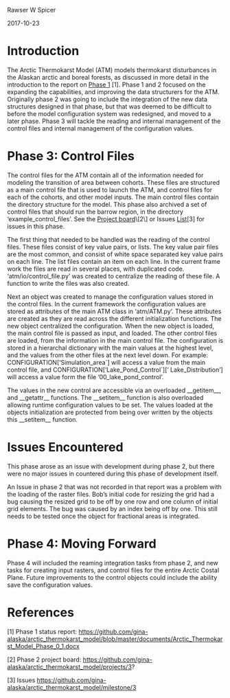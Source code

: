 Rawser W Spicer

2017-10-23

Introduction
============

The Arctic Thermokarst Model (ATM) models thermokarst disturbances in
the Alaskan arctic and boreal forests, as discussed in more detail in
the introduction to the report on [Phase
1](https://github.com/gina-alaska/arctic_thermokarst_model/blob/master/documents/Arctic_Thermokarst_Model_Phase_0_1.docx)
\[1\]. Phase 1 and 2 focused on the expanding the capabilities, and
improving the data structurers for the ATM. Originally phase 2 was going
to include the integration of the new data structures designed in that
phase, but that was deemed to be difficult to before the model
configuration system was redesigned, and moved to a later phase. Phase 3
will tackle the reading and internal management of the control files and
internal management of the configuration values.

Phase 3: Control Files
======================

The control files for the ATM contain all of the information needed for
modeling the transition of area between cohorts. These files are
structured as a main control file that is used to launch the ATM, and
control files for each of the cohorts, and other model inputs. The main
control files contain the directory structure for the model. This phase
also archived a set of control files that should run the barrow region,
in the directory ‘example\_control\_files’. See the [Project
board](https://github.com/gina-alaska/arctic_thermokarst_model/projects/3?)\[2\]
or Issues
[List](https://github.com/gina-alaska/arctic_thermokarst_model/milestone/3)\[3\]
for issues in this phase.

The first thing that needed to be handled was the reading of the control
files. These files consist of key value pairs, or lists. The key value
pair files are the most common, and consist of white space separated key
value pairs on each line. The list files contain an item on each line.
In the current frame work the files are read in several places, with
duplicated code. ‘atm/io/control\_file.py’ was created to centralize the
reading of these file. A function to write the files was also created.

Next an object was created to manage the configuration values stored in
the control files. In the current framework the configuration values are
stored as attributes of the main ATM class in ‘atm/ATM.py’. These
attributes are created as they are read across the different
initialization functions. The new object centralized the configuration.
When the new object is loaded, the main control file is passed as input,
and loaded. The other control files are loaded, from the information in
the main control file. The configuration is stored in a hierarchal
dictionary with the main values at the highest level, and the values
from the other files at the next level down. For example:
CONFIGURATION\[‘Simulation\_area\`\] will access a value from the main
control file, and CONFIGURATION\[‘Lake\_Pond\_Control\`\]\[‘
Lake\_Distribution’\] will access a value form the file
’00\_lake\_pond\_control’.

The values in the new control are accessible via an overloaded
\_\_getitem\_\_, and \_\_getattr\_\_ functions. The \_\_setitem\_\_
function is also overloaded allowing runtime configuration values to be
set. The values loaded at the objects initialization are protected from
being over written by the objects this \_\_setitem\_\_ function.

Issues Encountered
==================

This phase arose as an issue with development during phase 2, but there
were no major issues in countered during this phase of development
itself.

An Issue in phase 2 that was not recorded in that report was a problem
with the loading of the raster files. Bob’s initial code for resizing
the grid had a bug causing the resized grid to be off by one row and one
column of initial grid elements. The bug was caused by an index being
off by one. This still needs to be tested once the object for fractional
areas is integrated.

Phase 4: Moving Forward
=======================

Phase 4 will included the reaming integration tasks from phase 2, and
new tasks for creating input rasters, and control files for the entire
Arctic Costal Plane. Future improvements to the control objects could
include the ability save the configuration values.

References
==========

\[1\] Phase 1 status report:
<https://github.com/gina-alaska/arctic_thermokarst_model/blob/master/documents/Arctic_Thermokarst_Model_Phase_0_1.docx>

\[2\] Phase 2 project board:
<https://github.com/gina-alaska/arctic_thermokarst_model/projects/3>?

\[3\] Issues
<https://github.com/gina-alaska/arctic_thermokarst_model/milestone/3>
